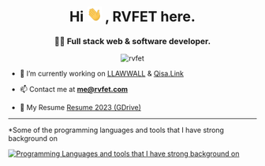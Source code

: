 <h1 align="center">Hi <img width="30" height="30" src="assets/Hi.gif"> , RVFET here.</h1>

<h3 align="center">👨‍💻 Full stack web & software developer.</h3>

<p align="center"> <img src="https://komarev.com/ghpvc/?username=rvfet&label=Profile%20page%20views%20&color=ff9619&style=modern" alt="rvfet" /> </p>

- 🔭 I’m currently working on [LLAWWALL](https://rvfet.com/projects/llawwall) & [Qisa.Link](https://rvfet.com/projects/qisalink)

- 📫 Contact me at **me@rvfet.com**

- 📄 My Resume [Resume 2023 (GDrive)](https://drive.google.com/file/d/1tpnAZZtjp1e1EUOxW4ibIY-bGEjPIPat/view)

<hr/>

<p>*Some of the programming languages and tools that I have strong background on</p>

[![Programming Languages and tools that I have strong background on](https://skillicons.dev/icons?i=mongodb,express,react,materialui,nodejs,python,django,postgres,figma,ps,cs,git,ai,js,nginx,cloudflare,&perline=8)](https://rvfet.com)
